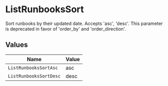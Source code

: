 # ListRunbooksSort

Sort runbooks by their updated date. Accepts 'asc', 'desc'. This parameter is deprecated in favor of 'order_by' and 'order_direction'.


## Values

| Name                   | Value                  |
| ---------------------- | ---------------------- |
| `ListRunbooksSortAsc`  | asc                    |
| `ListRunbooksSortDesc` | desc                   |